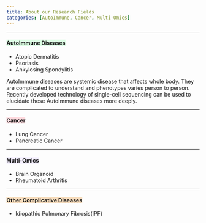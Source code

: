 ```yaml
---
title: About our Research Fields
categories: [AutoImmune, Cancer, Multi-Omics]
---
```

---
#### <span style="background-color: #dcffe4"> AutoImmune Diseases </span>  

* Atopic Dermatitis
* Psoriasis
* Ankylosing Spondylitis

AutoImmune diseases are systemic disease that affects whole body. They are complicated to understand and phenotypes varies person to person. Recently developed technology of single-cell sequencing can be used to elucidate these AutoImmune diseases more deeply.  

---
#### <span style="background-color: #ffdce0"> Cancer </span>  

* Lung Cancer
* Pancreatic Cancer  

---
#### <span style="background-color: #f5f0ff"> Multi-Omics </span>  

* Brain Organoid
* Rheumatoid Arthritis  

---
#### <span style="background-color: #F7DDBE"> Other Complicative Diseases </span>  

* Idiopathic Pulmonary Fibrosis(IPF)  

